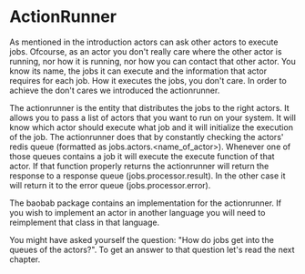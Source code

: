 # ActionRunner

As mentioned in the introduction actors can ask other actors to execute jobs. Ofcourse, as an actor you don't really care where the other actor is running, nor how it is running, nor how you can contact that other actor. You know its name, the jobs it can execute and the information that actor requires for each job. How it executes the jobs, you don't care. In order to achieve the don't cares we introduced the actionrunner. 

The actionrunner is the entity that distributes the jobs to the right actors. It allows you to pass a list of actors that you want to run on your system. It will know which actor should execute what job and it will initialize the execution of the job. The actionrunner does that by constantly checking the actors' redis queue (formatted as jobs.actors.<name_of_actor>). Whenever one of those queues contains a job it will execute the execute function of that actor. If that function properly returns the actionrunner will return the response to a response queue (jobs.processor.result). In the other case it will return it to the error queue (jobs.processor.error). 

The baobab package contains an implementation for the actionrunner. If you wish to implement an actor in another language you will need to reimplement that class in that language.

You might have asked yourself the question: "How do jobs get into the queues of the actors?". To get an answer to that question let's read the next chapter.